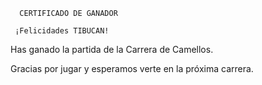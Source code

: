       CERTIFICADO DE GANADOR

     ¡Felicidades TIBUCAN!

Has ganado la partida de la Carrera de Camellos.

Gracias por jugar y esperamos verte en la próxima carrera.
